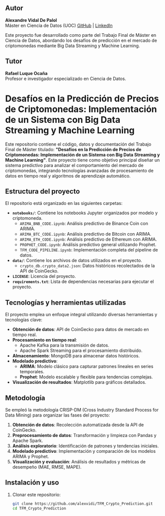 
## Autor

**Alexandre Vidal De Palol**  
Máster en Ciencia de Datos (UOC)
[GitHub](https://github.com/alexvidi) | [LinkedIn](www.linkedin.com/in/àlex-vidal-de-palol-a18538155)  

Este proyecto fue desarrollado como parte del Trabajo Final de Máster en Ciencia de Datos, abordando los desafíos de predicción en el mercado de criptomonedas mediante Big Data Streaming y Machine Learning.

## Tutor

**Rafael Luque Ocaña**  
Profesor e investigador especializado en Ciencia de Datos.  


# Desafíos en la Predicción de Precios de Criptomonedas: Implementación de un Sistema con Big Data Streaming y Machine Learning

Este repositorio contiene el código, datos y documentación del Trabajo Final de Máster titulado: **"Desafíos en la Predicción de Precios de Criptomonedas: Implementación de un Sistema con Big Data Streaming y Machine Learning"**. Este proyecto tiene como objetivo principal diseñar un sistema predictivo para analizar el comportamiento del mercado de criptomonedas, integrando tecnologías avanzadas de procesamiento de datos en tiempo real y algoritmos de aprendizaje automático.

## Estructura del proyecto

El repositorio está organizado en las siguientes carpetas:

- **`notebooks/`**: Contiene los notebooks Jupyter organizados por modelo y criptomoneda.
  - `ARIMA_BNB_CODE.ipynb`: Análisis predictivo de Binance Coin con ARIMA.
  - `ARIMA_BTC_CODE.ipynb`: Análisis predictivo de Bitcoin con ARIMA.
  - `ARIMA_ETH_CODE.ipynb`: Análisis predictivo de Ethereum con ARIMA.
  - `PROPHET_CODE.ipynb`: Análisis predictivo general utilizando Prophet.
  - `TFM_CODE_PIPELINE.ipynb`: Implementación completa del pipeline de datos.
- **`data/`**: Contiene los archivos de datos utilizados en el proyecto.
  - `crypto_db.crypto_data2.json`: Datos históricos recolectados de la API de CoinGecko.
- **`LICENSE`**: Licencia del proyecto.
- **`requirements.txt`**: Lista de dependencias necesarias para ejecutar el proyecto.

## Tecnologías y herramientas utilizadas

El proyecto emplea un enfoque integral utilizando diversas herramientas y tecnologías clave:
- **Obtención de datos**: API de CoinGecko para datos de mercado en tiempo real.
- **Procesamiento en tiempo real**:
  - Apache Kafka para la transmisión de datos.
  - Apache Spark Streaming para el procesamiento distribuido.
- **Almacenamiento**: MongoDB para almacenar datos históricos.
- **Modelado predictivo**:
  - **ARIMA**: Modelo clásico para capturar patrones lineales en series temporales.
  - **Prophet**: Modelo escalable y flexible para tendencias complejas.
- **Visualización de resultados**: Matplotlib para gráficos detallados.

## Metodología

Se empleó la metodología CRISP-DM (Cross Industry Standard Process for Data Mining) para organizar las fases del proyecto:
1. **Obtención de datos**: Recolección automatizada desde la API de CoinGecko.
2. **Preprocesamiento de datos**: Transformación y limpieza con Pandas y Apache Spark.
3. **Análisis exploratorio**: Identificación de patrones y tendencias iniciales.
4. **Modelado predictivo**: Implementación y comparación de los modelos ARIMA y Prophet.
5. **Visualización y evaluación**: Análisis de resultados y métricas de desempeño (MAE, RMSE, MAPE).

## Instalación y uso

1. Clonar este repositorio:
   ```bash
   git clone https://github.com/alexvidi/TFM_Crypto_Prediction.git
   cd TFM_Crypto_Prediction

